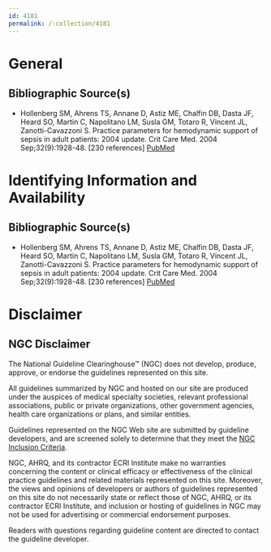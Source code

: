 ```yaml
---
id: 4181
permalink: /:collection/4181
---
```


# General

## Bibliographic Source(s)

- Hollenberg SM, Ahrens TS, Annane D, Astiz ME, Chalfin DB, Dasta JF, Heard SO, Martin C, Napolitano LM, Susla GM, Totaro R, Vincent JL, Zanotti-Cavazzoni S. Practice parameters for hemodynamic support of sepsis in adult patients: 2004 update. Crit Care Med. 2004 Sep;32(9):1928-48. [230 references] [ PubMed ](http://www.ncbi.nlm.nih.gov/entrez/query.fcgi?cmd=Retrieve&db=pubmed&dopt=Abstract&list_uids=15343024)

# Identifying Information and Availability

## Bibliographic Source(s)

- Hollenberg SM, Ahrens TS, Annane D, Astiz ME, Chalfin DB, Dasta JF, Heard SO, Martin C, Napolitano LM, Susla GM, Totaro R, Vincent JL, Zanotti-Cavazzoni S. Practice parameters for hemodynamic support of sepsis in adult patients: 2004 update. Crit Care Med. 2004 Sep;32(9):1928-48. [230 references] [ PubMed ](http://www.ncbi.nlm.nih.gov/entrez/query.fcgi?cmd=Retrieve&db=pubmed&dopt=Abstract&list_uids=15343024)

# Disclaimer

## NGC Disclaimer

The National Guideline Clearinghouse™ (NGC) does not develop, produce, approve, or endorse the guidelines represented on this site.

All guidelines summarized by NGC and hosted on our site are produced under the auspices of medical specialty societies, relevant professional associations, public or private organizations, other government agencies, health care organizations or plans, and similar entities.

Guidelines represented on the NGC Web site are submitted by guideline developers, and are screened solely to determine that they meet the [NGC Inclusion Criteria](/help-and-about/summaries/inclusion-criteria).

NGC, AHRQ, and its contractor ECRI Institute make no warranties concerning the content or clinical efficacy or effectiveness of the clinical practice guidelines and related materials represented on this site. Moreover, the views and opinions of developers or authors of guidelines represented on this site do not necessarily state or reflect those of NGC, AHRQ, or its contractor ECRI Institute, and inclusion or hosting of guidelines in NGC may not be used for advertising or commercial endorsement purposes.

Readers with questions regarding guideline content are directed to contact the guideline developer.

